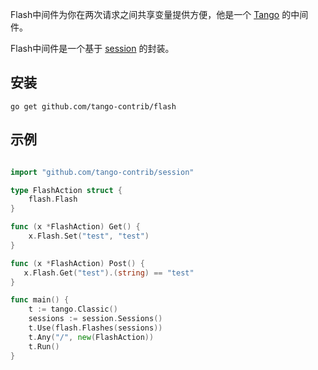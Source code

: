 Flash中间件为你在两次请求之间共享变量提供方便，他是一个 [Tango](https://github.com/lunny/tango) 的中间件。

Flash中间件是一个基于 [session](https://github.com/tango-contrib/session) 的封装。

## 安装

    go get github.com/tango-contrib/flash

## 示例

```Go

import "github.com/tango-contrib/session"

type FlashAction struct {
    flash.Flash
}

func (x *FlashAction) Get() {
    x.Flash.Set("test", "test")
}

func (x *FlashAction) Post() {
   x.Flash.Get("test").(string) == "test"
}

func main() {
    t := tango.Classic()
    sessions := session.Sessions()
    t.Use(flash.Flashes(sessions))
    t.Any("/", new(FlashAction))
    t.Run()
}
```
